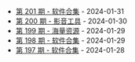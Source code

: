 * [第 201 期 - 软件合集](https://day.tsq360.cf/posts/201-软件合集) - 2024-01-31
* [第 200 期 - 影音工具](https://day.tsq360.cf/posts/200-影音工具) - 2024-01-30
* [第 199 期 - 海量资源](https://day.tsq360.cf/posts/199-海量资源) - 2024-01-29
* [第 198 期 - 软件合集](https://day.tsq360.cf/posts/198-软件合集) - 2024-01-29
* [第 197 期 - 软件合集](https://day.tsq360.cf/posts/197-软件合集) - 2024-01-28
